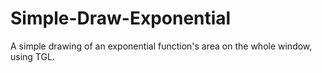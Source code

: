 # Simple-Draw-Exponential
A simple drawing of an exponential function's area on the whole window, using TGL.
